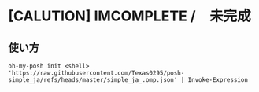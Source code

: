 # \[CALUTION\] IMCOMPLETE /　未完成

## 使い方

```
oh-my-posh init <shell> 'https://raw.githubusercontent.com/Texas0295/posh-simple_ja/refs/heads/master/simple_ja_.omp.json' | Invoke-Expression
```
